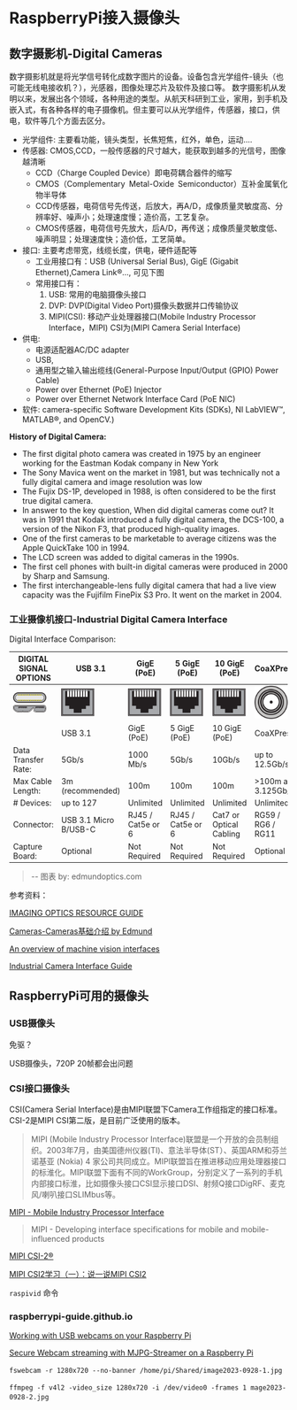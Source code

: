 # RaspberryPi接入摄像头

## 数字摄影机-Digital Cameras


数字摄影机就是将光学信号转化成数字图片的设备。设备包含光学组件-镜头（也可能无线电接收机？），光感器，图像处理芯片及软件及接口等。
数字摄影机从发明以来，发展出各个领域，各种用途的类型。从航天科研到工业，家用，到手机及嵌入式，有各种各样的电子摄像机。但主要可以从光学组件，传感器，接口，供电，软件等几个方面去区分。

* 光学组件: 主要看功能，镜头类型，长焦短焦，红外，单色，运动....
* 传感器: CMOS,CCD，一般传感器的尺寸越大，能获取到越多的光信号，图像越清晰
	- CCD（Charge Coupled Device）即电荷耦合器件的缩写
	- CMOS（Complementary Metal-Oxide Semiconductor）互补金属氧化物半导体
	- CCD传感器，电荷信号先传送，后放大，再A/D，成像质量灵敏度高、分辨率好、噪声小；处理速度慢；造价高，工艺复杂。
	- CMOS传感器，电荷信号先放大，后A/D，再传送；成像质量灵敏度低、噪声明显；处理速度快；造价低，工艺简单。
* 接口: 主要考虑带宽，线缆长度，供电，硬件适配等
	- 工业用接口有：USB (Universal Serial Bus), GigE (Gigabit Ethernet),Camera Link®..., 可见下图
	- 常用接口有：
		1. USB: 常用的电脑摄像头接口
		2. DVP: DVP(Digital Video Port)摄像头数据并口传输协议
		3. MIPI(CSI): 移动产业处理器接口(Mobile Industry Processor Interface，MIPI) CSI为(MIPI Camera Serial Interface)
* 供电: 
	- 电源适配器AC/DC adapter
	- USB,
	- 通用型之输入输出缆线(General-Purpose Input/Output (GPIO) Power Cable)
	- Power over Ethernet (PoE) Injector
	- Power over Ethernet Network Interface Card (PoE NIC)
* 软件: camera-specific Software Development Kits (SDKs), NI LabVIEW™, MATLAB®, and OpenCV.)

**History of Digital Camera:**
>
- The first digital photo camera was created in 1975 by an engineer working for the Eastman Kodak company in New York
- The Sony Mavica went on the market in 1981, but was technically not a fully digital camera and image resolution was low
- The Fujix DS-1P, developed in 1988, is often considered to be the first true digital camera. 
- In answer to the key question, When did digital cameras come out? It was in 1991 that Kodak introduced a fully digital camera, the DCS-100, a version of the Nikon F3, that produced high-quality images.
- One of the first cameras to be marketable to average citizens was the Apple QuickTake 100 in 1994.
- The LCD screen was added to digital cameras in the 1990s.
- The first cell phones with built-in digital cameras were produced in 2000 by Sharp and Samsung.
- The first interchangeable-lens fully digital camera that had a live view capacity was the Fujifilm FinePix S3 Pro. It went on the market in 2004. 

###  工业摄像机接口-Industrial Digital Camera Interface 

Digital Interface Comparison:

|DIGITAL SIGNAL OPTIONS | USB 3.1 | GigE (PoE) | 5 GigE (PoE) | 10 GigE (PoE) | CoaXPress | Camera Link|
| ----------- | -------- | -------- | -------- | -------- | -------- | -------- |
| <div> <img src="../images/RaspberryPi/RaspberryPi接入摄像头/cameras-tb1-1a.svg" alt="USB 3" width="60"/> <img src="../images/RaspberryPi/RaspberryPi接入摄像头/cameras-tb1-1b.svg" alt="USB 3" width="60"/> </div> | <img src="../images/RaspberryPi/RaspberryPi接入摄像头/cameras-tb1-2-3-4.svg" alt="GigE" width="60"/> | <img src="../images/RaspberryPi/RaspberryPi接入摄像头/cameras-tb1-2-3-4.svg" alt="GigE" width="60"/> | <img src="../images/RaspberryPi/RaspberryPi接入摄像头/cameras-tb1-2-3-4.svg" alt="GigE" width="60"/> | <img src="../images/RaspberryPi/RaspberryPi接入摄像头/cameras-tb1-2-3-4.svg" alt="GigE" width="60"/> | <img src="../images/RaspberryPi/RaspberryPi接入摄像头/cameras-tb1-5.svg" alt="CoaXPress" width="60"/> | <img src="../images/RaspberryPi/RaspberryPi接入摄像头/cameras-tb1-6.svg" alt="CoaXPress" width="60"/> |
||  USB 3.1 | GigE (PoE) | 5 GigE (PoE) | 10 GigE (PoE) | CoaXPress | Camera Link®|
|Data Transfer Rate: | 5Gb/s | 1000 Mb/s | 5Gb/s | 10Gb/s | up to 12.5Gb/s | up to 6.8Gb/s|
|Max Cable Length: | 3m (recommended) | 100m | 100m | 100m | >100m at 3.125Gb/s | 10m|
|# Devices: | up to 127 | Unlimited | Unlimited | Unlimited | Unlimited | 1|
|Connector: | USB 3.1 Micro B/USB-C | RJ45 / Cat5e or 6 | RJ45 / Cat5e or 6 | Cat7 or Optical Cabling | RG59 / RG6 / RG11 | 26pin|
|Capture Board: | Optional | Not Required | Not Required | Not Required | Optional | Required|

> -- 图表 by: edmundoptics.com

参考资料：

[IMAGING OPTICS RESOURCE GUIDE](https://www.edmundoptics.com/knowledge-center/industry-expertise/imaging-optics/imaging-resource-guide/)

[Cameras-Cameras基础介绍 by Edmund](https://www.edmundoptics.com/knowledge-center/application-notes/imaging/camera-types-and-interfaces-for-machine-vision-applications/)

[An overview of machine vision interfaces](https://www.jai.com/machine-vision-interfaces#embedded-vision)

[Industrial Camera Interface Guide](https://www.lumenera.com/media/wysiwyg/documents/casestudies/Guide_to_Camera_Interfaces.pdf)


## RaspberryPi可用的摄像头

### USB摄像头

免驱？

USB摄像头，720P 20帧都会出问题

### CSI接口摄像头


CSI(Camera Serial Interface)是由MIPI联盟下Camera工作组指定的接口标准。CSI-2是MIPI CSI第二版，是目前广泛使用的版本。

> MIPI (Mobile Industry Processor Interface)联盟是一个开放的会员制组织。2003年7月，由美国德州仪器(TI)、意法半导体(ST）、英国ARM和芬兰诺基亚 (Nokia) 4
家公司共同成立。MIPl联盟旨在推进移动应用处理器接口的标淮化。MIPI联盟下面有不同的WorkGroup，分别定义了一系列的手机内部接口标淮，比如摄像头接口CSl显示接口DSI、射频Q接口DigRF、麦克风/喇叭接口SLIMbus等。

[MIPI - Mobile Industry Processor Interface](https://www.mipi.org)

> MIPI - Developing interface specifications for mobile and mobile-influenced products

[MIPI CSI-2®](https://www.mipi.org/specifications/csi-2)

[MIPI CSI2学习（一）：说一说MIPI CSI2](https://blog.csdn.net/u011652362/article/details/81741134)

`raspivid` 命令


### raspberrypi-guide.github.io

[Working with USB webcams on your Raspberry Pi](https://raspberrypi-guide.github.io/electronics/using-usb-webcams)

[Secure Webcam streaming with MJPG-Streamer on a Raspberry Pi](https://www.sigmdel.ca/michel/ha/rpi/streaming_en.html)

`fswebcam -r 1280x720 --no-banner /home/pi/Shared/image2023-0928-1.jpg`


`ffmpeg -f v4l2 -video_size 1280x720 -i /dev/video0 -frames 1 mage2023-0928-2.jpg`

